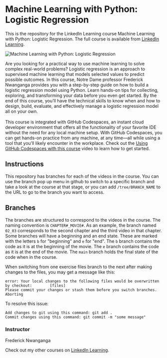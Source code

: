 # Machine Learning with Python: Logistic Regression 
This is the repository for the LinkedIn Learning course Machine Learning with Python: Logistic Regression. The full course is available from [LinkedIn Learning][lil-course-url].

![Machine Learning with Python: Logistic Regression ][lil-thumbnail-url]

Are you looking for a practical way to use machine learning to solve complex real-world problems? Logistic regression is an approach to supervised machine learning that models selected values to predict possible outcomes. In this course, Notre Dame professor Frederick Nwanganga provides you with a step-by-step guide on how to build a logistic regression model using Python. Learn hands-on tips for collecting, exploring, and transforming your data before you even get started. By the end of this course, you’ll have the technical skills to know when and how to design, build, evaluate, and effectively manage a logistic regression model all on your own.<br><br>This course is integrated with GitHub Codespaces, an instant cloud developer environment that offers all the functionality of your favorite IDE without the need for any local machine setup. With GitHub Codespaces, you can get hands-on practice from any machine, at any time—all while using a tool that you’ll likely encounter in the workplace. Check out the [Using GitHub Codespaces with this course][gcs-video-url] video to learn how to get started.

## Instructions
This repository has branches for each of the videos in the course. You can use the branch pop up menu in github to switch to a specific branch and take a look at the course at that stage, or you can add `/tree/BRANCH_NAME` to the URL to go to the branch you want to access.

## Branches
The branches are structured to correspond to the videos in the course. The naming convention is `CHAPTER#_MOVIE#`. As an example, the branch named `02_03` corresponds to the second chapter and the third video in that chapter. 
Some branches will have a beginning and an end state. These are marked with the letters `b` for "beginning" and `e` for "end". The `b` branch contains the code as it is at the beginning of the movie. The `e` branch contains the code as it is at the end of the movie. The `main` branch holds the final state of the code when in the course.

When switching from one exercise files branch to the next after making changes to the files, you may get a message like this:

    error: Your local changes to the following files would be overwritten by checkout:        [files]
    Please commit your changes or stash them before you switch branches.
    Aborting

To resolve this issue:
	
    Add changes to git using this command: git add .
	Commit changes using this command: git commit -m "some message"

### Instructor

Frederick Nwanganga

Check out my other courses on [LinkedIn Learning](https://www.linkedin.com/learning/instructors/frederick-nwanganga?u=104).

[lil-course-url]: https://www.linkedin.com/learning/machine-learning-with-python-logistic-regression
[lil-thumbnail-url]: https://media.licdn.com/dms/image/D560DAQFoo2MgD4SlGw/learning-public-crop_675_1200/0/1666987773227?e=1667955600&v=beta&t=l1zM021mP2to79JuY-ZCtCT4ixziL9zEvsxniekbFQQ
[gcs-video-url]: https://www.linkedin.com/learning/machine-learning-with-python-logistic-regression/using-github-codespaces-with-this-course

